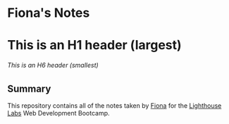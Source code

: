 # Fiona's Notes
# This is an H1 header (largest)
###### This is an H6 header (smallest)
## Summary

This repository contains all of the notes taken by [Fiona](https://github.com/Fionalan727) for the [Lighthouse Labs](https://www.lighthouselabs.ca/) Web Development Bootcamp.
